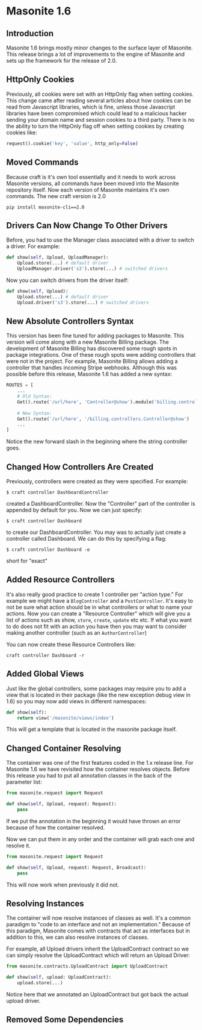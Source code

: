 # Masonite 1.6

## Introduction

Masonite 1.6 brings mostly minor changes to the surface layer of Masonite. This release brings a lot of improvements to the engine of Masonite and sets up the framework for the release of 2.0.

## HttpOnly Cookies

Previously, all cookies were set with an HttpOnly flag when setting cookies. This change came after reading several articles about how cookies can be read from Javascript libraries, which is fine, unless those Javascript libraries have been compromised which could lead to a malicious hacker sending your domain name and session cookies to a third party. There is no the ability to turn the HttpOnly flag off when setting cookies by creating cookies like:

```python
request().cookie('key', 'value', http_only=False)
```

## Moved Commands

Because craft is it's own tool essentially and it needs to work across Masonite versions, all commands have been moved into the Masonite repository itself. Now each version of Masonite maintains it's own commands. The new craft version is 2.0

```text
pip install masonite-cli==2.0
```

## Drivers Can Now Change To Other Drivers

Before, you had to use the Manager class associated with a driver to switch a driver. For example:

```python
def show(self, Upload, UploadManager):
    Upload.store(...) # default driver
    UploadManager.driver('s3').store(...) # switched drivers
```

Now you can switch drivers from the driver itself:

```python
def show(self, Upload):
    Upload.store(...) # default driver
    Upload.driver('s3').store(...) # switched drivers
```

## New Absolute Controllers Syntax

This version has been fine tuned for adding packages to Masonite. This version will come along with a new Masonite Billing package. The development of Masonite Billing has discovered some rough spots in package integrations. One of these rough spots were adding controllers that were not in the project. For example, Masonite Billing allows adding a controller that handles incoming Stripe webhooks. Although this was possible before this release, Masonite 1.6 has added a new syntax:

```python
ROUTES = [
    ...
    # Old Syntax:
    Get().route('/url/here', 'Controller@show').module('billing.controllers')
    
    # New Syntax:
    Get().route('/url/here', '/billing.controllers.Controller@show')
    ...
]
```

Notice the new forward slash in the beginning where the string controller goes.

## Changed How Controllers Are Created

Previously, controllers were created as they were specified. For example:

```text
$ craft controller DashboardController
```

created a DashboardController. Now the "Controller" part of the controller is appended by default for you. Now we can just specify:

```text
$ craft controller Dashboard
```

to create our DashboardController. You may was to actually just create a controller called Dashboard. We can do this by specifying a flag:

```text
$ craft controller Dashboard -e
```

short for "exact"

## Added Resource Controllers

It's also really good practice to create 1 controller per "action type." For example we might have a `BlogController` and a `PostController`. It's easy to not be sure what action should be in what controllers or what to name your actions. Now you can create a "Resource Controller" which will give you a list of actions such as show, `store`, `create`, `update` etc etc. If what you want to do does not fit with an action you have then you may want to consider making another controller \(such as an `AuthorController`\)

You can now create these Resource Controllers like:

```text
craft controller Dashboard -r
```

## Added Global Views

Just like the global controllers, some packages may require you to add a view that is located in their package \(like the new exception debug view in 1.6\) so you may now add views in different namespaces:

```python
def show(self):
    return view('/masonite/views/index')
```

This will get a template that is located in the masonite package itself.

## Changed Container Resolving

The container was one of the first features coded in the 1.x release line. For Masonite 1.6 we have revisited how the container resolves objects. Before this release you had to put all annotation classes in the back of the parameter list:

```python
from masonite.request import Request

def show(self, Upload, request: Request):
    pass
```

If we put the annotation in the beginning it would have thrown an error because of how the container resolved.

Now we can put them in any order and the container will grab each one and resolve it.

```python
from masonite.request import Request

def show(self, Upload, request: Request, Broadcast):
    pass
```

This will now work when previously it did not.

## Resolving Instances

The container will now resolve instances of classes as well. It's a common paradigm to "code to an interface and not an implementation." Because of this paradigm, Masonite comes with contracts that act as interfaces but in addition to this, we can also resolve instances of classes. 

For example, all Upload drivers inherit the UploadContract contract so we can simply resolve the UploadContract which will return an Upload Driver:

```python
from masonite.contracts.UploadContract import UploadContract

def show(self, upload: UploadContract):
    upload.store(...)
```

Notice here that we annotated an UploadContract but got back the actual upload driver.

## Removed Some Dependencies



